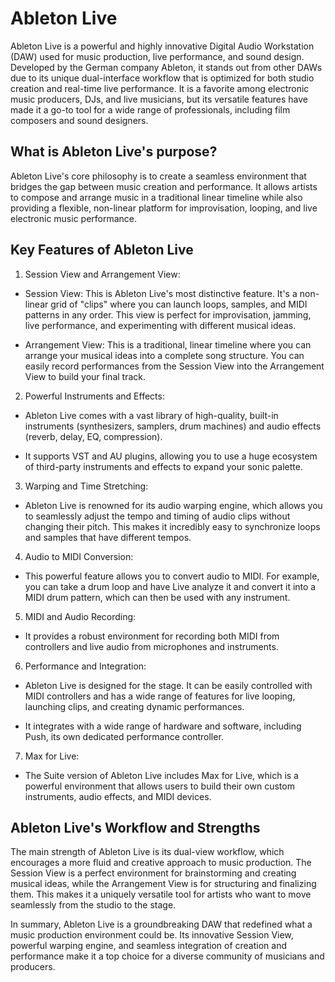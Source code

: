 # Ableton Live
Ableton Live is a powerful and highly innovative Digital Audio Workstation (DAW) used for music production, live performance, and sound design. Developed by the German company Ableton, it stands out from other DAWs due to its unique dual-interface workflow that is optimized for both studio creation and real-time live performance.
It is a favorite among electronic music producers, DJs, and live musicians, but its versatile features have made it a go-to tool for a wide range of professionals, including film composers and sound designers.

## What is Ableton Live's purpose?
Ableton Live's core philosophy is to create a seamless environment that bridges the gap between music creation and performance. It allows artists to compose and arrange music in a traditional linear timeline while also providing a flexible, non-linear platform for improvisation, looping, and live electronic music performance.

## Key Features of Ableton Live
1. Session View and Arrangement View:

- Session View: This is Ableton Live's most distinctive feature. It's a non-linear grid of "clips" where you can launch loops, samples, and MIDI patterns in any order. This view is perfect for improvisation, jamming, live performance, and experimenting with different musical ideas.

- Arrangement View: This is a traditional, linear timeline where you can arrange your musical ideas into a complete song structure. You can easily record performances from the Session View into the Arrangement View to build your final track.

2. Powerful Instruments and Effects:

- Ableton Live comes with a vast library of high-quality, built-in instruments (synthesizers, samplers, drum machines) and audio effects (reverb, delay, EQ, compression).

- It supports VST and AU plugins, allowing you to use a huge ecosystem of third-party instruments and effects to expand your sonic palette.

3. Warping and Time Stretching:

- Ableton Live is renowned for its audio warping engine, which allows you to seamlessly adjust the tempo and timing of audio clips without changing their pitch. This makes it incredibly easy to synchronize loops and samples that have different tempos.

4. Audio to MIDI Conversion:

- This powerful feature allows you to convert audio to MIDI. For example, you can take a drum loop and have Live analyze it and convert it into a MIDI drum pattern, which can then be used with any instrument.

5. MIDI and Audio Recording:

- It provides a robust environment for recording both MIDI from controllers and live audio from microphones and instruments.

6. Performance and Integration:

- Ableton Live is designed for the stage. It can be easily controlled with MIDI controllers and has a wide range of features for live looping, launching clips, and creating dynamic performances.

- It integrates with a wide range of hardware and software, including Push, its own dedicated performance controller.

7. Max for Live:

- The Suite version of Ableton Live includes Max for Live, which is a powerful environment that allows users to build their own custom instruments, audio effects, and MIDI devices.

## Ableton Live's Workflow and Strengths
The main strength of Ableton Live is its dual-view workflow, which encourages a more fluid and creative approach to music production. The Session View is a perfect environment for brainstorming and creating musical ideas, while the Arrangement View is for structuring and finalizing them. This makes it a uniquely versatile tool for artists who want to move seamlessly from the studio to the stage.

In summary, Ableton Live is a groundbreaking DAW that redefined what a music production environment could be. Its innovative Session View, powerful warping engine, and seamless integration of creation and performance make it a top choice for a diverse community of musicians and producers.
